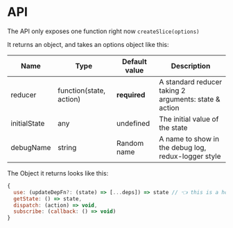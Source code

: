 # API

The API only exposes one function right now `createSlice(options)`

It returns an object, and takes an options object like this:

| Name         | Type                    | Default value | Description                                           |
| ------------ | ----------------------- | ------------- | ----------------------------------------------------- |
| reducer      | function(state, action) | **required**  | A standard reducer taking 2 arguments: state & action |
| initialState | any                     | undefined     | The initial value of the state                        |
| debugName    | string                  | Random name   | A name to show in the debug log, redux-logger style   |

The Object it returns looks like this:

```js
{
  use: (updateDepFn?: (state) => [...deps]) => state // 👈 this is a hook 💪
  getState: () => state,
  dispatch: (action) => void,
  subscribe: (callback: () => void)
}
```
